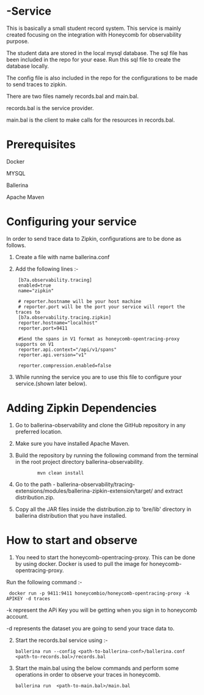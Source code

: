   
# -Service 
This is basically a small student record system. This service is mainly created focusing on the integration with Honeycomb for observability purpose. 

The student data are stored in the local mysql database.
The sql file has been included in the repo for your ease.
Run this sql file to create the database locally.

The config file is also included in the repo for the configurations to be made to send traces to zipkin.

There are two files namely records.bal and main.bal.


records.bal is the service provider.

main.bal is the client to make calls for the resources in records.bal.


# Prerequisites
Docker

MYSQL

Ballerina

Apache Maven 

# Configuring your service
In order to send trace data to Zipkin, configurations are to be done as follows.

1. Create a file with name ballerina.conf
2. Add the following lines :-

        [b7a.observability.tracing]
        enabled=true
        name="zipkin"
        
        # reporter.hostname will be your host machine
        # reporter.port will be the port your service will report the traces to
        [b7a.observability.tracing.zipkin]
        reporter.hostname="localhost"
        reporter.port=9411

        #Send the spans in V1 format as honeycomb-opentracing-proxy supports on V1
        reporter.api.context="/api/v1/spans"
        reporter.api.version="v1"

        reporter.compression.enabled=false

3.  While running the service you are to use this file to configure your service.(shown later below).

    
# Adding Zipkin Dependencies

1. Go to ballerina-observability and clone the GitHub repository in any preferred location.
2. Make sure you have installed Apache Maven.
 
3. Build the repository by running the following command from the terminal in the root project directory ballerina-observability.

               mvn clean install                                
4.   Go to the path - 
        ballerina-observability/tracing-extensions/modules/ballerina-zipkin-extension/target/ and extract distribution.zip.
5.  Copy all the JAR files inside the distribution.zip to 'bre/lib' directory in ballerina distribution that you have installed.

# How to start and observe

1. You need to start the honeycomb-opentracing-proxy. This can be done by using docker. Docker is used to pull the image for honeycomb-opentracing-proxy.

  Run the following command :- 

     docker run -p 9411:9411 honeycombio/honeycomb-opentracing-proxy -k APIKEY -d traces

  -k represent the APi Key you will be getting when you sign in to honeycomb account.

  -d represents the dataset you are going to send your trace data to.


2.   Start the records.bal service using :-

         ballerina run --config <path-to-ballerina-conf>/ballerina.conf <path-to-records.bal>/records.bal

3.  Start the main.bal using the below commands and perform some operations in order to observe your traces in honeycomb.
            
        ballerina run  <path-to-main.bal>/main.bal
    


